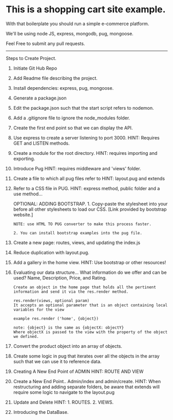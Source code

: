 # This is a shopping cart site example.

With that boilerplate you should run a simple e-commerce platform.

We'll be using node JS, express, mongodb, pug, mongoose.

Feel Free to submit any pull requests.

------------------------------------------------

Steps to Create Project.

1. Initiate Git Hub Repo
2. Add Readme file describing the project.
3. Install dependencies: express, pug, mongoose.
4. Generate a package.json
5. Edit the package.json such that the start script refers to nodemon.
6. Add a .gitignore file to ignore the node_modules folder.
7. Create the first end point so that we can display the API.
8. Use express to create a server listening to port 3000.
    HINT: Requires GET and LISTEN methods.
9. Create a module for the root directory.
    HINT: requires importing and exporting.
10. Introduce Pug 
    HINT: requires middleware and 'views' folder.
11. Create a file to which all pug files refer to
    HINT: layout.pug and extends
12. Refer to a CSS file in PUG.
    HINT: express method, public folder and a use method...

    OPTIONAL: ADDING BOOTSTRAP.
        1. Copy-paste the stylesheet <link> into your <head> before all other stylesheets to load our CSS. [Link provided by bootstrap website.]
        
        NOTE: use HTML TO PUG converter to make this process faster.

        2. You can install bootstrap examples into the pug file.

13. Create a new page: routes, views, and updating the index.js
14. Reduce duplication with layout.pug.
15. Add a gallery in the home view.
    HINT: Use bootstrap or other resources!

16. Evaluating our data structure...
    What information do we offer and can be used?
        Name, Description, Price, and Rating.

        Create an object in the home page that holds all the pertinent
        information and send it via the res.render method.

        res.render(views, optional param)
        It accepts an optional parameter that is an object containing local variables for the view

        example res.render ('home', {object})

        note: {object} is the same as {objectX: objectY}
        Where objectX is passed to the view with the property of the object we defined.
17. Convert the product object into an array of objects.
18. Create some logic in pug that iterates over all the objects in the array such that we can use it to reference data.
19. Creating A New End Point of ADMIN
    HINT: ROUTE AND VIEW
20. Create a New End Point.. Admin/index and admin/create.
    HINT: When restructuring and adding separate folders, be aware that extends will require some logic to navigate to the 
        layout.pug
21. Update and Delete
    HINT: 1. ROUTES. 2. VIEWS.

22. Introducing the DataBase.




    





